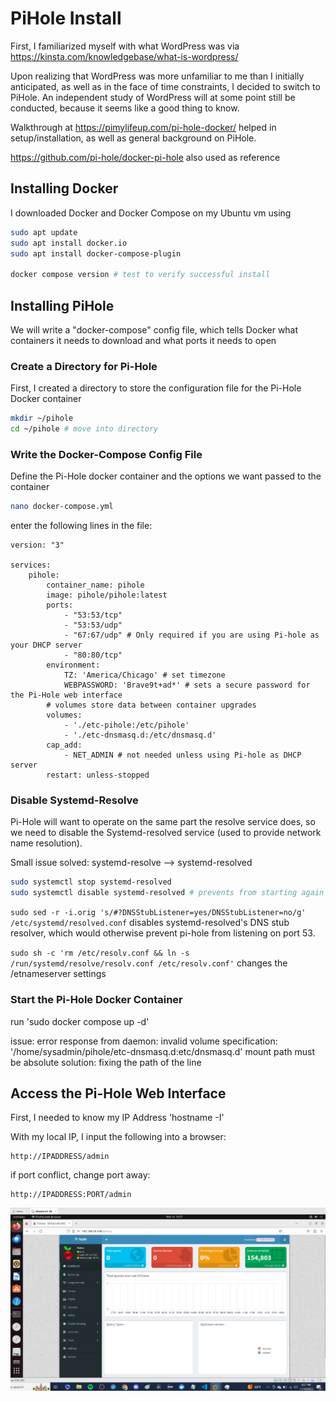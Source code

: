 # PiHole Install

First, I familiarized myself with what WordPress was via https://kinsta.com/knowledgebase/what-is-wordpress/

Upon realizing that WordPress was more unfamiliar to me than I initially anticipated, as well as in the face of time constraints, I decided to switch to PiHole. An independent study of WordPress will at some point still be conducted, because it seems like a good thing to know. 

Walkthrough at https://pimylifeup.com/pi-hole-docker/ helped in setup/installation, as well as general background on PiHole.

https://github.com/pi-hole/docker-pi-hole also used as reference

## Installing Docker

I downloaded Docker and Docker Compose on my Ubuntu vm using
```bash
sudo apt update
sudo apt install docker.io
sudo apt install docker-compose-plugin

docker compose version # test to verify successful install
```

## Installing PiHole
We will write a "docker-compose" config file, which tells Docker what containers it needs to download and what ports it needs to open

### Create a Directory for Pi-Hole

First, I created a directory to store the configuration file for the Pi-Hole Docker container

```bash
mkdir ~/pihole
cd ~/pihole # move into directory
```

### Write the Docker-Compose Config File

Define the Pi-Hole docker container and the options we want passed to the container

```bash
nano docker-compose.yml
```

enter the following lines in the file:

```
version: "3"

services: 
    pihole:
        container_name: pihole
        image: pihole/pihole:latest
        ports:
            - "53:53/tcp"
            - "53:53/udp"
            - "67:67/udp" # Only required if you are using Pi-hole as your DHCP server
            - "80:80/tcp"
        environment:
            TZ: 'America/Chicago' # set timezone
            WEBPASSWORD: 'Brave9t+ad*' # sets a secure password for the Pi-Hole web interface
        # volumes store data between container upgrades
        volumes:
            - './etc-pihole:/etc/pihole'
            - './etc-dnsmasq.d:/etc/dnsmasq.d'
        cap_add:
            - NET_ADMIN # not needed unless using Pi-hole as DHCP server
        restart: unless-stopped
```

### Disable Systemd-Resolve
Pi-Hole will want to operate on the same part the resolve service does, so we need to disable the Systemd-resolved service (used to provide network name resolution).

Small issue solved: systemd-resolve --> systemd-resolved

```bash
sudo systemctl stop systemd-resolved
sudo systemctl disable systemd-resolved # prevents from starting again on restart
```

`sudo sed -r -i.orig 's/#?DNSStubListener=yes/DNSStubListener=no/g' /etc/systemd/resolved.conf` disables systemd-resolved's DNS stub resolver, which would otherwise prevent pi-hole from listening on port 53.

`sudo sh -c 'rm /etc/resolv.conf && ln -s /run/systemd/resolve/resolv.conf /etc/resolv.conf'` changes the /etnameserver settings

### Start the Pi-Hole Docker Container
run 'sudo docker compose up -d'

issue: error response from daemon: invalid volume specification: '/home/sysadmin/pihole/etc-dnsmasq.d:etc/dnsmasq.d' mount path must be absolute
solution: fixing the path of the line

## Access the Pi-Hole Web Interface

First, I needed to know my IP Address
'hostname -I'

With my local IP, I input the following into a browser:
```
http://IPADDRESS/admin
```
if port conflict, change port away:
```
http://IPADDRESS:PORT/admin
```

![Pihole Web Interface](./assets/Working.png "Pi-hole Web Interface")
